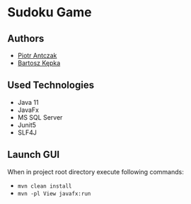 # Sudoku Game

## Authors
* [Piotr Antczak](https://github.com/pantczak)
* [Bartosz Kępka](https://github.com/bartosz-kepka)

## Used Technologies
* Java 11
* JavaFx
* MS SQL Server
* Junit5
* SLF4J

## Launch GUI
When in project root directory execute following commands:
* ```mvn clean install```
* ```mvn -pl View javafx:run```

